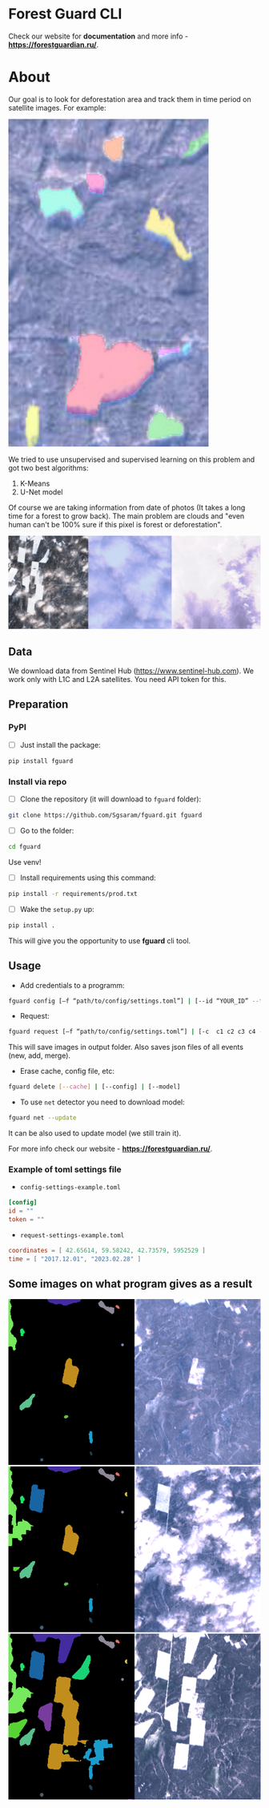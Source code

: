 # Forest Guard CLI

Check our website for **documentation** and more info - **https://forestguardian.ru/**.

# About

Our goal is to look for deforestation area and track them in time period on satellite images. For example:

<img src='readme-images/example.png' width='400'>

We tried to use unsupervised and supervised learning on this problem and got two best algorithms:
1. K-Means
2. U-Net model

Of course we are taking information from date of photos (It takes a long time for a forest to grow back).
The main problem are clouds and "even human can't be 100% sure if this pixel is forest or deforestation".

![example](readme-images/clouds.png)

## Data

We download data from Sentinel Hub (https://www.sentinel-hub.com). We work only with L1C and L2A satellites. You need API token for this.

## Preparation

### PyPI
- [ ] Just install the package:
```bash
pip install fguard
```

### Install via repo
- [ ] Clone the repository (it will download to `fguard` folder):
```bash
git clone https://github.com/Sgsaram/fguard.git fguard
```

- [ ] Go to the folder:
```bash
cd fguard
```

Use venv!

- [ ] Install requirements using this command:
```bash
pip install -r requirements/prod.txt
```
- [ ] Wake the `setup.py` up:
```bash
pip install .
```
This will give you the opportunity to use **fguard** cli tool.

## Usage

- Add credentials to a programm:
```bash
fguard config [–f “path/to/config/settings.toml”] | [--id “YOUR_ID” --token “YOUR_TOKEN”]
```
- Request:
```bash
fguard request [–f “path/to/config/settings.toml”] | [-c  c1 c2 c3 c4 -t t1 t2] “output/folder” {-s "size" –d "detector" --isolate}
```
This will save images in output folder. Also saves json files of all events (new, add, merge).
- Erase cache, config file, etc:
```bash
fguard delete [--cache] | [--config] | [--model]
```
- To use `net` detector you need to download model:
```bash
fguard net --update
```
It can be also used to update model (we still train it).


For more info check our website - **https://forestguardian.ru/**.

### Example of toml settings file

- `config-settings-example.toml`
```toml
[config]
id = ""
token = ""
```
- `request-settings-example.toml`
```toml
coordinates = [ 42.65614, 59.58242, 42.73579, 5952529 ]
time = [ "2017.12.01", "2023.02.28" ]
```

## Some images on what program gives as a result

![example](readme-images/p3.png)
![example](readme-images/p2.png)
![example](readme-images/p1.png)
